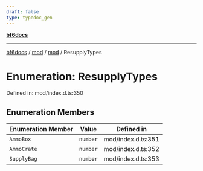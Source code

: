 ```yaml
---
draft: false
type: typedoc_gen
---
```


[**bf6docs**](../../../_index.md)

***

[bf6docs](../../../_index.md) / [mod](../../_index.md) / [mod](../_index.md) / ResupplyTypes

# Enumeration: ResupplyTypes

Defined in: mod/index.d.ts:350

## Enumeration Members

| Enumeration Member | Value | Defined in |
| ------ | ------ | ------ |
| <a id="ammobox"></a> `AmmoBox` | `number` | mod/index.d.ts:351 |
| <a id="ammocrate"></a> `AmmoCrate` | `number` | mod/index.d.ts:352 |
| <a id="supplybag"></a> `SupplyBag` | `number` | mod/index.d.ts:353 |
